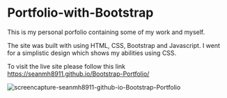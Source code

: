 # Portfolio-with-Bootstrap

This is my personal porfolio containing some of my work and myself.

The site was built with using HTML, CSS, Bootstrap and Javascript. I went for a simplistic design which shows my abilities using CSS. 

To visit the live site please follow this link https://seanmh8911.github.io/Bootstrap-Portfolio/


![screencapture-seanmh8911-github-io-Bootstrap-Portfolio](https://user-images.githubusercontent.com/55624526/210427969-96566acf-d900-4212-b7be-d864a0a4c030.png)
